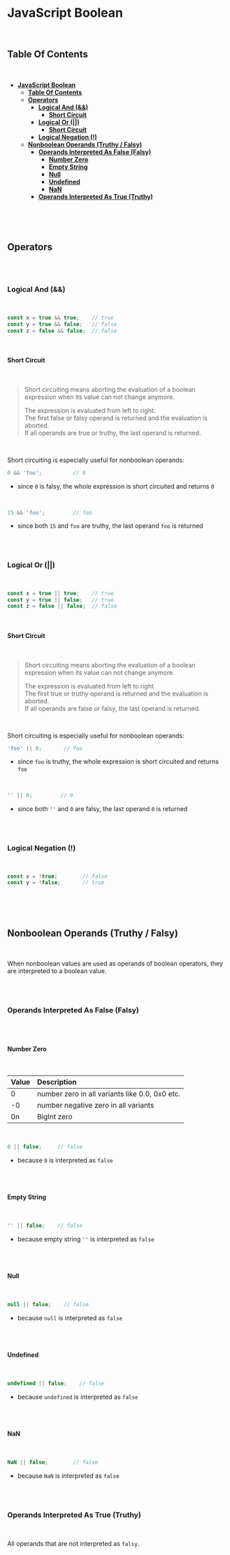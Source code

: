 # **JavaScript Boolean**
<br>

## **Table Of Contents**
<br>

- [**JavaScript Boolean**](#javascript-boolean)
  - [**Table Of Contents**](#table-of-contents)
  - [**Operators**](#operators)
    - [**Logical And (\&\&)**](#logical-and-)
      - [**Short Circuit**](#short-circuit)
    - [**Logical Or (||)**](#logical-or-)
      - [**Short Circuit**](#short-circuit-1)
    - [**Logical Negation (!)**](#logical-negation-)
  - [**Nonboolean Operands (Truthy / Falsy)**](#nonboolean-operands-truthy--falsy)
    - [**Operands Interpreted As False (Falsy)**](#operands-interpreted-as-false-falsy)
      - [**Number Zero**](#number-zero)
      - [**Empty String**](#empty-string)
      - [**Null**](#null)
      - [**Undefined**](#undefined)
      - [**NaN**](#nan)
    - [**Operands Interpreted As True (Truthy)**](#operands-interpreted-as-true-truthy)

<br>
<br>
<br>

## **Operators**
<br>
<br>

### **Logical And (&&)**
<br>

```javascript
const x = true && true;    // true
const y = true && false;   // false
const z = false && false;  // false
```

<br>

#### **Short Circuit**
<br>

> Short circuiting means aborting the evaluation of a boolean expression when its value can not change anymore.
>
> The expression is evaluated from left to right.  
> The first false or falsy operand is returned and the evaluation is aborted.  
> If all operands are true or truthy, the last operand is returned.

<br>

Short circuiting is especially useful for nonboolean operands:

```javascript
0 && 'foo';          // 0
```
- since `0` is falsy, the whole expression is short circuited and returns `0`

<br>

```javascript
15 && 'foo';         // foo
```
- since both `15` and `foo` are truthy, the last operand `foo` is returned

<br>
<br>

### **Logical Or (||)**
<br>

```javascript
const x = true || true;    // true
const y = true || false;   // true
const z = false || false;  // false
```

<br>

#### **Short Circuit**
<br>

> Short circuiting means aborting the evaluation of a boolean expression when its value can not change anymore.
>
> The expression is evaluated from left to right.  
> The first true or truthy operand is returned and the evaluation is aborted.  
> If all operands are false or falsy, the last operand is returned.

<br>

Short circuiting is especially useful for nonboolean operands:

```javascript
'foo' || 0;       // foo
```
- since `foo` is truthy, the whole expression is short circuited and returns `foo`

<br>

```javascript
'' || 0;         // 0
```
- since both `''` and `0` are falsy, the last operand `0` is returned


<br>
<br>

### **Logical Negation (!)**
<br>

```javascript
const x = !true;        // false
const y = !false;       // true
```

<br>
<br>
<br>

## **Nonboolean Operands (Truthy / Falsy)**
<br>

When nonboolean values are used as operands of boolean operators, they are interpreted to a boolean value.

<br>
<br>

### **Operands Interpreted As False (Falsy)**
<br>
<br>

#### **Number Zero**
<br>

|Value     |Description                                   |
|:---------|:---------------------------------------------|
|0         |number zero in all variants like 0.0, 0x0 etc.|
|-0        |number negative zero in all variants          |
|0n        |BigInt zero                                   |

<br>

```javascript
0 || false;     // false
```
- because `0` is interpreted as `false`

<br>
<br>

#### **Empty String**
<br>

```javascript
'' || false;    // false
```
- because empty string `''` is interpreted as `false`

<br>
<br>

#### **Null**
<br>

```javascript
null || false;    // false
```
- because `null` is interpreted as `false`

<br>
<br>

#### **Undefined**
<br>

```javascript
undefined || false;    // false
```
- because `undefined` is interpreted as `false`

<br>
<br>

#### **NaN**
<br>

```javascript
NaN || false;        // false
```
- because `NaN` is interpreted as `false`

<br>
<br>

### **Operands Interpreted As True (Truthy)**
<br>

All operands that are not interpreted as `falsy`.